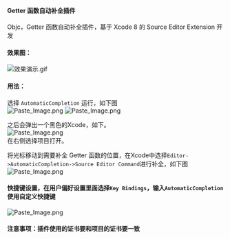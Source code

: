 #### Getter 函数自动补全插件
Objc，Getter 函数自动补全插件，基于 Xcode 8 的 Source Editor Extension 开发

#### 效果图：
![效果演示.gif](http://upload-images.jianshu.io/upload_images/959078-16fc9ba7af3f6439.gif?imageMogr2/auto-orient/strip)

#### 用法：
选择 `AutomaticCompletion` 运行，如下图</br>
![Paste_Image.png](http://upload-images.jianshu.io/upload_images/959078-60201edd5c247715.png?imageMogr2/auto-orient/strip%7CimageView2/2/w/1240)
![Paste_Image.png](http://upload-images.jianshu.io/upload_images/959078-29e949d139b0c70a.png?imageMogr2/auto-orient/strip%7CimageView2/2/w/1240)

之后会弹出一个黑色的Xcode，如下。</br>
![Paste_Image.png](http://upload-images.jianshu.io/upload_images/959078-d75d21423525c23e.png?imageMogr2/auto-orient/strip%7CimageView2/2/w/1240)
</br>在右侧选择项目打开。

将光标移动到需要补全 Getter 函数的位置，在Xcode中选择`Editor->AutomaticCompletion->Source Editor Command`进行补全，如下图</br>
![Paste_Image.png](http://upload-images.jianshu.io/upload_images/959078-d008d3bd2a18ff94.png?imageMogr2/auto-orient/strip%7CimageView2/2/w/1240)

#### 快捷键设置，在用户偏好设置里面选择`Key Bindings`，输入`AutomaticCompletion` 使用自定义快捷键
![Paste_Image.png](http://upload-images.jianshu.io/upload_images/959078-f98f2302c34ce358.png?imageMogr2/auto-orient/strip%7CimageView2/2/w/1240)

#### 注意事项：插件使用的证书要和项目的证书要一致

